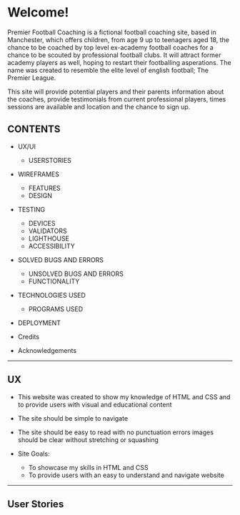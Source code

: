 # Welcome!

Premier Football Coaching is a fictional football coaching site, based in Manchester, which offers children, from age 9 up to teenagers aged 18, the chance to be coached by top level ex-academy football coaches for a chance to be scouted by professional football clubs. It will attract former academy players as well, hoping to restart their footballing asperations. The name was created to resemble the elite level of english football; The Premier League. 

This site will provide potential players and their parents information about the coaches, provide testimonials from current professional players, times sessions are available and location and the chance to sign up.  

## CONTENTS

* UX/UI
    * USERSTORIES

* WIREFRAMES
    * FEATURES
    * DESIGN

* TESTING
    * DEVICES
    * VALIDATORS
    * LIGHTHOUSE
    * ACCESSIBILITY

* SOLVED BUGS AND ERRORS
    * UNSOLVED BUGS AND ERRORS
    * FUNCTIONALITY

* TECHNOLOGIES USED
    * PROGRAMS USED
    
* DEPLOYMENT

* Credits

* Acknowledgements
---
## UX
* This website was created to show my knowledge of HTML and CSS and to provide users with visual and educational content
* The site should be simple to navigate
* The site should be easy to read with no punctuation errors images should be clear without stretching or squashing

* Site Goals:
    * To showcase my skills in HTML and CSS
    * To provide users with an easy to understand and navigate website
 
 ---   
## User Stories
